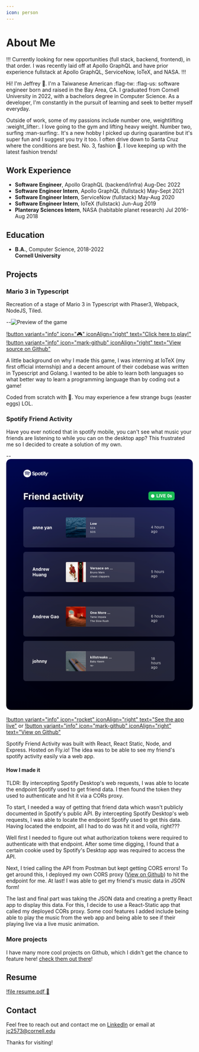 ```yaml
---
icon: person
---
```


# About Me

!!! Currently looking for new opportunities (full stack, backend, frontend), in that order. 
I was recently laid off at Apollo GraphQL and have prior experience fullstack at Apollo GraphQL, ServiceNow, IoTeX, and NASA.
!!!

Hi! I'm Jeffrey :wave:. I'm a Taiwanese American :flag-tw: :flag-us: software engineer born and raised in the Bay Area, CA. 
I graduated from Cornell University in 2022, with a bachelors degree in Computer Science. As a developer, I'm constantly in the pursuit of learning and seek to better myself everyday. 

Outside of work, some of my passions include number one, weightlifting :weight_lifter:. I love going to the gym and lifting heavy weight. Number two, surfing :man-surfing:. It's a new hobby I picked up during quarantine but it's super fun and I suggest you try it too. I often drive down to Santa Cruz where the conditions are best. No. 3, fashion :kimono:. I love keeping up with the latest fashion trends!

## Work Experience
- **Software Engineer**, Apollo GraphQL (backend/infra) Aug-Dec 2022
- **Software Engineer Intern**, Apollo GraphQL (fullstack) May-Sept 2021
- **Software Engineer Intern**, ServiceNow (fullstack) May-Aug 2020
- **Software Engineer Intern**, IoTeX (fullstack) Jun-Aug 2019
- **Planteray Sciences Intern**, NASA (habitable planet research) Jul 2016-Aug 2018

## Education
- **B.A.**, Computer Science, 2018-2022<br/>**Cornell University**

## Projects

### Mario 3 in Typescript
Recreation of a stage of Mario 3 in Typescript with Phaser3, Webpack, NodeJS, Tiled.

--![Preview of the game](mario-demo.gif)

[!button variant="info" icon=":video_game:" iconAlign="right" text="Click here to play!"](https://spotify-friend-activity.fly.dev)    [!button variant="info" icon="mark-github" iconAlign="right" text="View source on Github"](https://github.com/JChouCode/spotify-friend-activity)

A little background on why I made this game, I was interning at IoTeX (my first official internship) and a decent amount of their codebase was written in Typescript and Golang. I wanted to be able to learn both languages so what better way to learn a programming language than by coding out a game! 

Coded from scratch with :blue_heart:. You may experience a few strange bugs (easter eggs) LOL.

### Spotify Friend Activity

Have you ever noticed that in spotify mobile, you can't see what music your friends are listening to while you can on the desktop app? This frustrated me so I decided to create a solution of my own. 

--![Preview from deployed app!](spotify-friend-activity.png)

[!button variant="info" icon="rocket" iconAlign="right" text="See the app live"](https://spotify-friend-activity.fly.dev)   or  [!button variant="info" icon="mark-github" iconAlign="right" text="View on Github"](https://github.com/JChouCode/spotify-friend-activity)

Spotify Friend Activity was built with React, React Static, Node, and Express. Hosted on Fly.io! The idea was to be able to see my friend's spotify activity easily via a web app. 

#### How I made it

TLDR: By intercepting Spotify Desktop's web requests, I was able to locate the endpoint Spotify used to get friend data. I then found the token they used to authenticate and hit it via a CORs proxy.

To start, I needed a way of getting that friend data which wasn't publicly documented in Spotify's public API. By intercepting Spotify Desktop's web requests, I was able to locate the endpoint Spotify used to get this data. Having located the endpoint, all I had to do was hit it and voila, right??? 

Well first I needed to figure out what authorization tokens were required to authenticate with that endpoint. After some time digging, I found that a certain cookie used by Spotify's Desktop app was required to access the API. 

Next, I tried calling the API from Postman but kept getting CORS errors! To get around this, I deployed my own CORS proxy ([View on Github](https://github.com/JChouCode/spotify-friend-proxy)) to hit the endpoint for me. At last! I was able to get my friend's music data in JSON form!

The last and final part was taking the JSON data and creating a pretty React app to display this data. For this, I decide to use a React-Static app that called my deployed CORs proxy. Some cool features I added include being able to play the music from the web app and being able to see if their playing live via a live music animation. 

### More projects

I have many more cool projects on Github, which I didn't get the chance to feature here! [check them out there](https://github.com/JChouCode)!

## Resume

[!file resume.pdf :pray:](Resume.pdf)

## Contact

Feel free to reach out and contact me on [LinkedIn](https://www.linkedin.com/in/jeffreychoucu/) or email at jc2573@cornell.edu

Thanks for visiting!
